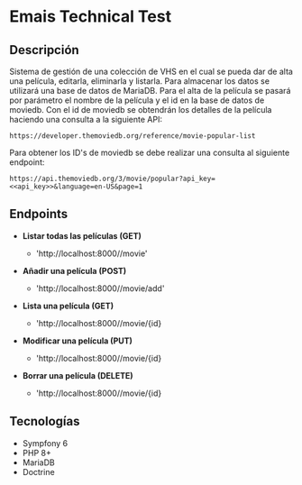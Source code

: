 # Emais Technical Test

## Descripción

Sistema de gestión de una colección de VHS en el cual se pueda dar de alta una película, editarla, eliminarla y listarla. Para almacenar los datos se utilizará una base de datos de MariaDB. Para el alta de la película se pasará por parámetro el nombre de la película y el id en la base de datos de moviedb. Con el id de moviedb se obtendrán los detalles de la película haciendo una consulta a la siguiente API:

```
https://developer.themoviedb.org/reference/movie-popular-list

```

Para obtener los ID's de moviedb se debe realizar una consulta al siguiente endpoint:

```
https://api.themoviedb.org/3/movie/popular?api_key=<<api_key>>&language=en-US&page=1

```

## Endpoints

- **Listar todas las películas (GET)**

  - 'http://localhost:8000//movie'

- **Añadir una película (POST)**

  - 'http://localhost:8000//movie/add'

- **Lista una película (GET)**

  - 'http://localhost:8000//movie/{id}

- **Modificar una película (PUT)**

  - 'http://localhost:8000//movie/{id}

- **Borrar una película (DELETE)**
  - 'http://localhost:8000//movie/{id}

## Tecnologías

- Sympfony 6
- PHP 8+
- MariaDB
- Doctrine
